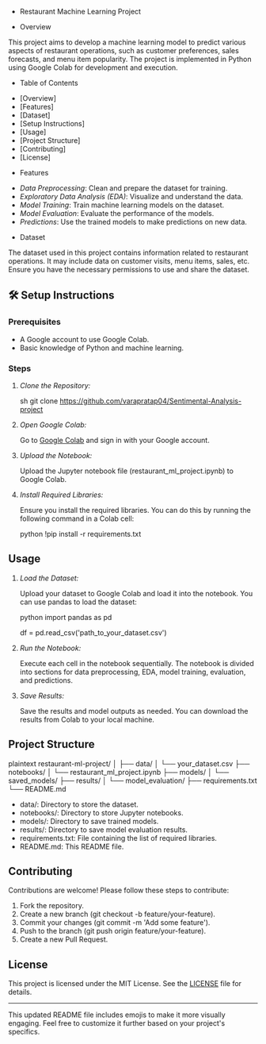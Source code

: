 * Restaurant Machine Learning Project

* Overview

This project aims to develop a machine learning model to predict various aspects of restaurant operations, such as customer preferences, sales forecasts, and menu item popularity. The project is implemented in Python using Google Colab for development and execution.

* Table of Contents

- [Overview]
- [Features]
- [Dataset]
- [Setup Instructions]
- [Usage]
- [Project Structure]
- [Contributing]
- [License]
* Features

- *Data Preprocessing*: Clean and prepare the dataset for training.
- *Exploratory Data Analysis (EDA)*: Visualize and understand the data.
- *Model Training*: Train machine learning models on the dataset.
- *Model Evaluation*: Evaluate the performance of the models.
- *Predictions*: Use the trained models to make predictions on new data.

* Dataset

The dataset used in this project contains information related to restaurant operations. It may include data on customer visits, menu items, sales, etc. Ensure you have the necessary permissions to use and share the dataset.

## 🛠 Setup Instructions

### Prerequisites

- A Google account to use Google Colab.
- Basic knowledge of Python and machine learning.

### Steps

1. *Clone the Repository:*

   sh
   git clone https://github.com/varapratap04/Sentimental-Analysis-project

2. *Open Google Colab:*

   Go to [Google Colab](https://colab.research.google.com/) and sign in with your Google account.

3. *Upload the Notebook:*

   Upload the Jupyter notebook file (restaurant_ml_project.ipynb) to Google Colab.

4. *Install Required Libraries:*

   Ensure you install the required libraries. You can do this by running the following command in a Colab cell:

   python
   !pip install -r requirements.txt
   

##  Usage

1. *Load the Dataset:*

   Upload your dataset to Google Colab and load it into the notebook. You can use pandas to load the dataset:

   python
   import pandas as pd

   df = pd.read_csv('path_to_your_dataset.csv')
   

2. *Run the Notebook:*

   Execute each cell in the notebook sequentially. The notebook is divided into sections for data preprocessing, EDA, model training, evaluation, and predictions.

3. *Save Results:*

   Save the results and model outputs as needed. You can download the results from Colab to your local machine.

## Project Structure

plaintext
restaurant-ml-project/
│
├── data/
│   └── your_dataset.csv
├── notebooks/
│   └── restaurant_ml_project.ipynb
├── models/
│   └── saved_models/
├── results/
│   └── model_evaluation/
├── requirements.txt
└── README.md


- data/: Directory to store the dataset.
- notebooks/: Directory to store Jupyter notebooks.
- models/: Directory to save trained models.
- results/: Directory to save model evaluation results.
- requirements.txt: File containing the list of required libraries.
- README.md: This README file.

## Contributing

Contributions are welcome! Please follow these steps to contribute:

1. Fork the repository.
2. Create a new branch (git checkout -b feature/your-feature).
3. Commit your changes (git commit -m 'Add some feature').
4. Push to the branch (git push origin feature/your-feature).
5. Create a new Pull Request.

##  License

This project is licensed under the MIT License. See the [LICENSE](LICENSE) file for details.

---

This updated README file includes emojis to make it more visually engaging. Feel free to customize it further based on your project's specifics.

